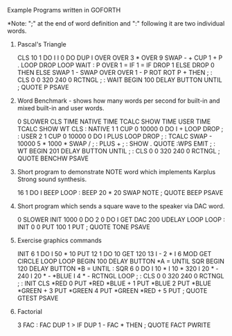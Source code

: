 Example Programs written in GOFORTH

*Note: ";" at the end of word definition and ":" following it are two individual words.  

1) Pascal's Triangle

    CLS 10 1 DO I I 0 DO DUP I OVER OVER 3 * OVER 9 SWAP - + CUP 1 + P . LOOP DROP LOOP WAIT : P OVER 1 = IF 1 = IF DROP 1 ELSE DROP 0 THEN ELSE SWAP 1 - SWAP OVER OVER 1 - P ROT ROT P + THEN ; : CLS 0 0 320 240 0 RCTNGL ; : WAIT BEGIN 100 DELAY BUTTON UNTIL ; QUOTE P PSAVE 

2) Word Benchmark - shows how many words per second for built-in and mixed built-in and user words.

    0 SLOWER CLS TIME NATIVE TIME TCALC SHOW TIME USER TIME TCALC SHOW WT CLS : NATIVE 1 1 CUP 0 10000 0 DO I + LOOP DROP ; : USER 2 1 CUP 0 10000 0 DO I PLUS LOOP DROP ; : TCALC SWAP - 10000 5 * 1000 * SWAP / ; : PLUS + ; : SHOW . QUOTE :WPS EMIT ; : WT BEGIN 201 DELAY BUTTON UNTIL ; : CLS 0 0 320 240 0 RCTNGL ; QUOTE BENCHW PSAVE 

3) Short program to demonstrate NOTE word which implements Karplus Strong sound synthesis.

    16 1 DO I BEEP LOOP : BEEP 20 * 20 SWAP NOTE ; QUOTE BEEP PSAVE 

4) Short program which sends a square wave to the speaker via DAC word.

    0 SLOWER INIT 1000 0 DO 2 0 DO I GET DAC 200 UDELAY LOOP LOOP : INIT 0 0 PUT 100 1 PUT ; QUOTE TONE PSAVE 

5) Exercise graphics commands

    INIT 6 1 DO I 50 * 10 PUT 12 1 DO 10 GET 120 13 I - 2 * I 6 MOD GET CIRCLE LOOP LOOP BEGIN 100 DELAY BUTTON *A = UNTIL SQR BEGIN 120 DELAY BUTTON *B = UNTIL : SQR 6 0 DO I 10 * I 10 * 320 I 20 * - 240 I 20 * - *BLUE I 4 * - RCTNGL LOOP ; : CLS 0 0 320 240 0 RCTNGL ; : INIT CLS *RED 0 PUT *RED *BLUE + 1 PUT *BLUE 2 PUT *BLUE *GREEN + 3 PUT *GREEN 4 PUT *GREEN *RED + 5 PUT ; QUOTE GTEST PSAVE 

6) Factorial

    3 FAC : FAC DUP 1 > IF DUP 1 - FAC * THEN ; QUOTE FACT PWRITE 